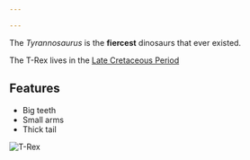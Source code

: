 ```yaml
---

---
```


The *Tyrannosaurus* is the **fiercest** dinosaurs that ever existed.

The T-Rex lives in the [Late Cretaceous Period](http://en.wikipedia.org/wiki/Cretaceous)

## Features

- Big teeth
- Small arms
- Thick tail

![T-Rex](http://th03.deviantart.net/fs71/PRE/f/2014/008/e/7/tyrannosaur_lineup__old__by_sketchy_raptor-d6lie0h.png)